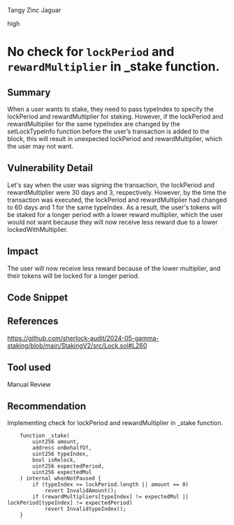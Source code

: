 Tangy Zinc Jaguar

high

# No check for `lockPeriod` and `rewardMultiplier` in _stake function.

## Summary
When a user wants to stake, they need to pass typeIndex to specify the lockPeriod and rewardMultiplier for staking. However, if the lockPeriod and rewardMultiplier for the same typeIndex are changed by the setLockTypeInfo function before the user’s transaction is added to the block, this will result in unexpected lockPeriod and rewardMultiplier, which the user may not want.


## Vulnerability Detail
Let's say when the user was signing the transaction, the lockPeriod and rewardMultiplier were 30 days and 3, respectively. However, by the time the transaction was executed, the lockPeriod and rewardMultiplier had changed to 60 days and 1 for the same typeIndex. As a result, the user's tokens will be staked for a longer period with a lower reward multiplier, which the user would not want because they will now receive less reward due to a lower lockedWithMultiplier.


## Impact
The user will now receive less reward because of the lower multiplier, and their tokens will be locked for a longer period.

## Code Snippet

## References
https://github.com/sherlock-audit/2024-05-gamma-staking/blob/main/StakingV2/src/Lock.sol#L260  


## Tool used

Manual Review

## Recommendation
Implementing check for lockPeriod and rewardMultiplier in _stake function.    
```solidity
    function _stake(
        uint256 amount,
        address onBehalfOf,
        uint256 typeIndex,
        bool isRelock,
        uint256 expectedPeriod,
        uint256 expectedMul
    ) internal whenNotPaused {
        if (typeIndex >= lockPeriod.length || amount == 0)
            revert InvalidAmount();
        if (rewardMultipliers[typeIndex] != expectedMul || lockPeriod[typeIndex] != expectedPeriod)
            revert InvalidtypeIndex();
    }

```
